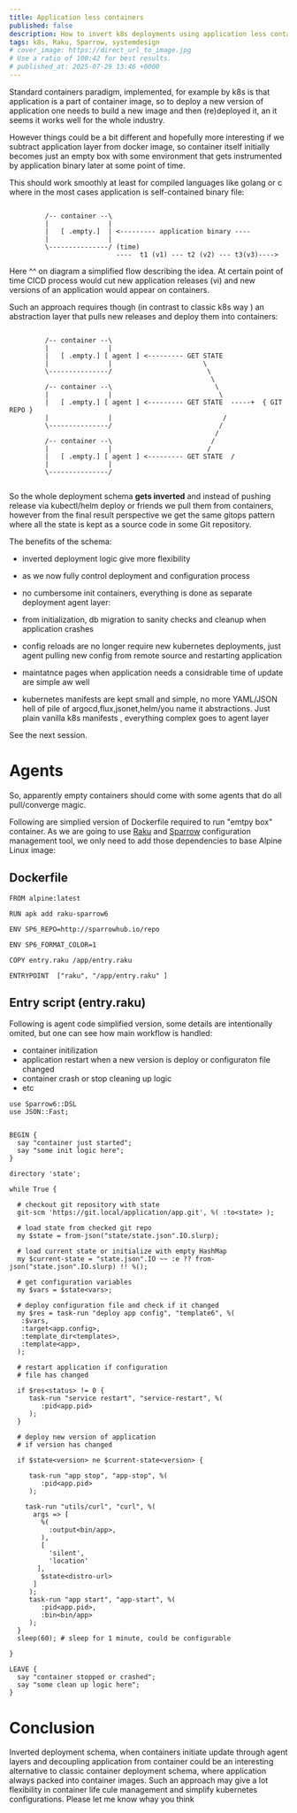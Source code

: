 ```yaml
---
title: Application less containers 
published: false
description: How to invert k8s deployments using application less containers design 
tags: k8s, Raku, Sparrow, systemdesign 
# cover_image: https://direct_url_to_image.jpg
# Use a ratio of 100:42 for best results.
# published_at: 2025-07-29 13:46 +0000
---
```


Standard containers paradigm, implemented, for example by k8s is that application is a part of container image, so to deploy a new version of application one needs to build a new image and then (re)deployed it, an it seems it works well for the whole industry.

However things could be a bit different and hopefully more interesting if we subtract  application layer from docker image, so container itself initially becomes just an empty box with some environment that gets instrumented by application binary later at some point of time.

This should work smoothly at least for compiled languages like golang or c where in the most cases application is self-contained binary file:


```

         /-- container --\
         |               |
         |   [ .empty.]  | <--------- application binary ----
         |               | 
         \---------------/ (time)
                           ----  t1 (v1) --- t2 (v2) --- t3(v3)---->
```

Here ^^ on diagram a simplified flow describing  the idea. At certain point of time CICD process would cut new application releases (vi) and new versions of an application would appear on containers.

Such an approach requires though (in contrast to classic k8s way ) an abstraction layer that pulls new releases and deploy them into containers: 


```

         /-- container --\
         |               |
         |   [ .empty.] [ agent ] <--------- GET STATE   
         |               |                       \
         \---------------/                        \
                                                   \
         /-- container --\                          \
         |               |                           \
         |   [ .empty.] [ agent ] <--------- GET STATE  -----+  { GIT REPO }
         |               |                            /
         \---------------/                           /
                                                    /
         /-- container --\                         /
         |               |                        /
         |   [ .empty.] [ agent ] <--------- GET STATE  /  
         |               | 
         \---------------/ 
                           
```

So the whole deployment schema **gets inverted** and instead of pushing release via kubectl/helm deploy or friends we pull them from containers, however from the final result perspective we get the same gitops pattern where all the state is kept as a source code in some Git repository. 

The benefits of the schema:

- inverted deployment logic give more flexibility

- as we now fully control deployment and configuration process

- no cumbersome init containers, everything is done as separate deployment agent layer:

- from initialization, db migration to sanity checks and cleanup when application crashes

- config reloads are no longer require new kubernetes deployments, just agent pulling new config from remote source and restarting application

- maintatnce pages when application needs a considrable time of update are simple aw well
- kubernetes manifests are kept small and simple, no more YAML/JSON hell of pile of argocd,flux,jsonet,helm/you name it abstractions. Just plain vanilla k8s manifests , everything complex goes to agent layer 

See the next session.



# Agents 

So, apparently empty containers should come with some agents that do all pull/converge magic.

Following are simplied version of Dockerfile required to run "emtpy box" container. As we are going to use [Raku](https://raku.org) and [Sparrow](https://sparrowhub.io)
configuration management tool, we only need to add those dependencies to base Alpine Linux image:  

## Dockerfile

```
FROM alpine:latest

RUN apk add raku-sparrow6

ENV SP6_REPO=http://sparrowhub.io/repo

ENV SP6_FORMAT_COLOR=1

COPY entry.raku /app/entry.raku

ENTRYPOINT  ["raku", "/app/entry.raku" ]
```

## Entry script (entry.raku)


Following is agent code simplified version, some details are
intentionally omited, but one can see how  main workflow is handled:

- container initilization
- application restart when a new version is deploy or configuraton file changed
- container crash or stop cleaning up logic 
- etc 

```
use Sparrow6::DSL
use JSON::Fast;


BEGIN {
  say "container just started";
  say "some init logic here";
}

directory 'state';

while True {

  # checkout git repository with state
  git-scm 'https://git.local/application/app.git', %( :to<state> );

  # load state from checked git repo 
  my $state = from-json("state/state.json".IO.slurp);

  # load current state or initialize with empty HashMap
  my $current-state = "state.json".IO ~~ :e ?? from-json("state.json".IO.slurp) !! %();

  # get configuration variables 
  my $vars = $state<vars>;

  # deploy configuration file and check if it changed
  my $res = task-run "deploy app config", "template6", %(
   :$vars, 
   :target<app.config>,
   :template_dir<templates>,
   :template<app>,
  );

  # restart application if configuration
  # file has changed

  if $res<status> != 0 {
     task-run "service restart", "service-restart", %(
        :pid<app.pid>
     );
  }

  # deploy new version of application
  # if version has changed

  if $state<version> ne $current-state<version> {

     task-run "app stop", "app-stop", %(
        :pid<app.pid>
     );

    task-run "utils/curl", "curl", %(
      args => [
        %( 
          :output<bin/app>,
        ),
        [
          'silent',
          'location'
       ],
        $state<distro-url>
      ]
     );
     task-run "app start", "app-start", %(
        :pid<app.pid>,
        :bin<bin/app>
     );
  }
  sleep(60); # sleep for 1 minute, could be configurable

}

LEAVE {
  say "container stopped or crashed";
  say "some clean up logic here";
}
```


# Conclusion

Inverted deployment schema, when containers initiate update through agent layers and decoupling application from container could be an interesting alternative to classic container deployment schema, where application always packed into container images. Such an approach may give a lot flexibility in container life cule management and simplify kubernetes configurations. Please let me know whay you think





